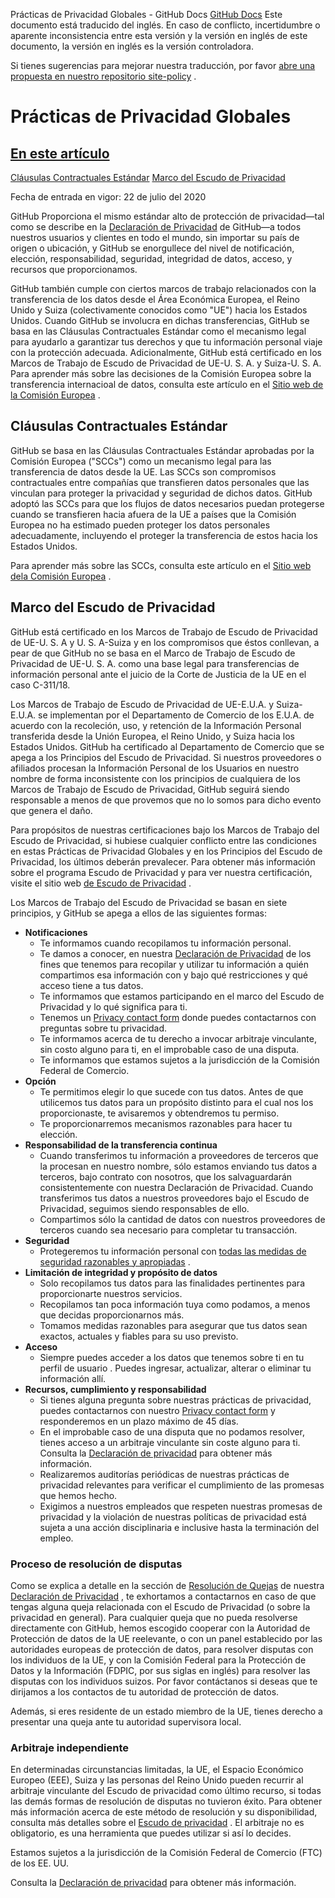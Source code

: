 Prácticas de Privacidad Globales - GitHub Docs
[GitHub Docs](/es)
Este documento está traducido del inglés. En caso de conflicto, incertidumbre o aparente inconsistencia entre esta versión y la versión en inglés de este documento, la versión en inglés es la versión controladora.

Si tienes sugerencias para mejorar nuestra traducción, por favor
[abre una propuesta en nuestro repositorio site-policy](https://github.com/github/site-policy/issues)
.

# Prácticas de Privacidad Globales

## [En este artículo](/github/site-policy/global-privacy-practices#in-this-article)
[Cláusulas Contractuales Estándar](#standard-contractual-clauses)
[Marco del Escudo de Privacidad](#privacy-shield-framework)

Fecha de entrada en vigor: 22 de julio del 2020

GitHub Proporciona el mismo estándar alto de protección de privacidad—tal como se describe en la
[Declaración de Privacidad](/es/github/site-policy/github-privacy-statement#githubs-global-privacy-practices)
de GitHub—a todos nuestros usuarios y clientes en todo el mundo, sin importar su país de origen o ubicación, y GitHub se enorgullece del nivel de notificación, elección, responsabilidad, seguridad, integridad de datos, acceso, y recursos que proporcionamos.

GitHub también cumple con ciertos marcos de trabajo relacionados con la transferencia de los datos desde el Área Económica Europea, el Reino Unido y Suiza (colectivamente conocidos como "UE") hacia los Estados Unidos. Cuando GitHub se involucra en dichas transferencias, GitHub se basa en las Cláusulas Contractuales Estándar como el mecanismo legal para ayudarlo a garantizar tus derechos y que tu información personal viaje con la protección adecuada. Adicionalmente, GitHub está certificado en los Marcos de Trabajo de Escudo de Privacidad de UE-U. S. A. y Suiza-U. S. A. Para aprender más sobre las decisiones de la Comisión Europea sobre la transferencia internacioal de datos, consulta este artículo en el
[Sitio web de la Comisión Europea](https://ec.europa.eu/info/law/law-topic/data-protection/international-dimension-data-protection_en)
.

## Cláusulas Contractuales Estándar

GitHub se basa en las Cláusulas Contractuales Estándar aprobadas por la Comisión Europea ("SCCs") como un mecanismo legal para las transferencia de datos desde la UE. Las SCCs son compromisos contractuales entre compañías que transfieren datos personales que las vinculan para proteger la privacidad y seguridad de dichos datos. GitHub adoptó las SCCs para que los flujos de datos necesarios puedan protegerse cuando se transfieren hacia afuera de la UE a países que la Comisión Europea no ha estimado pueden proteger los datos personales adecuadamente, incluyendo el proteger la transferencia de estos hacia los Estados Unidos.

Para aprender más sobre las SCCs, consulta este artículo en el
[Sitio web dela Comisión Europea](https://ec.europa.eu/info/law/law-topic/data-protection/international-dimension-data-protection/standard-contractual-clauses-scc_en)
.

## Marco del Escudo de Privacidad

GitHub está certificado en los Marcos de Trabajo de Escudo de Privacidad de UE-U. S. A y U. S. A-Suiza y en los compromisos que éstos conllevan, a pear de que GitHub no se basa en el Marco de Trabajo de Escudo de Privacidad de UE-U. S. A. como una base legal para transferencias de información personal ante el juicio de la Corte de Justicia de la UE en el caso C-311/18.

Los Marcos de Trabajo de Escudo de Privacidad de UE-E.U.A. y Suiza-E.U.A. se implementan por el Departamento de Comercio de los E.U.A. de acuerdo con la recoleción, uso, y retención de la Información Personal transferida desde la Unión Europea, el Reino Unido, y Suiza hacia los Estados Unidos. GitHub ha certificado al Departamento de Comercio que se apega a los Principios del Escudo de Privacidad. Si nuestros proveedores o afiliados procesan la Información Personal de los Usuarios en nuestro nombre de forma inconsistente con los principios de cualquiera de los Marcos de Trabajo de Escudo de Privacidad, GitHub seguirá siendo responsable a menos de que provemos que no lo somos para dicho evento que genera el daño.

Para propósitos de nuestras certificaciones bajo los Marcos de Trabajo del Escudo de Privacidad, si hubiese cualquier conflicto entre las condiciones en estas Prácticas de Privacidad Globales y en los Principios del Escudo de Privacidad, los últimos deberán prevalecer. Para obtener más información sobre el programa Escudo de Privacidad y para ver nuestra certificación, visite el sitio web
[de Escudo de Privacidad](https://www.privacyshield.gov/)
.

Los Marcos de Trabajo del Escudo de Privacidad se basan en siete principios, y GitHub se apega a ellos de las siguientes formas:

- **Notificaciones**
	- Te informamos cuando recopilamos tu información personal.
	- Te damos a conocer, en nuestra
[Declaración de Privacidad](/es/articles/github-privacy-statement)
de los fines que tenemos para recopilar y utilizar tu información a quién compartimos esa información con y bajo qué restricciones y qué acceso tiene a tus datos.
	- Te informamos que estamos participando en el marco del Escudo de Privacidad y lo qué significa para ti.
	- Tenemos un
[Privacy contact form](https://github.com/contact/privacy)
donde puedes contactarnos con preguntas sobre tu privacidad.
	- Te informamos acerca de tu derecho a invocar arbitraje vinculante, sin costo alguno para ti, en el improbable caso de una disputa.
	- Te informamos que estamos sujetos a la jurisdicción de la Comisión Federal de Comercio.
- **Opción**
	- Te permitimos elegir lo que sucede con tus datos. Antes de que utilicemos tus datos para un propósito distinto para el cual nos los proporcionaste, te avisaremos y obtendremos tu permiso.
	- Te proporcionarremos mecanismos razonables para hacer tu elección.
- **Responsabilidad de la transferencia continua**
	- Cuando transferimos tu información a proveedores de terceros que la procesan en nuestro nombre, sólo estamos enviando tus datos a terceros, bajo contrato con nosotros, que los salvaguardarán consistentemente con nuestra Declaración de Privacidad. Cuando transferimos tus datos a nuestros proveedores bajo el Escudo de Privacidad, seguimos siendo responsables de ello.
	- Compartimos sólo la cantidad de datos con nuestros proveedores de terceros cuando sea necesario para completar tu transacción.
- **Seguridad**
	- Protegeremos tu información personal con
[todas las medidas de seguridad razonables y apropiadas](https://github.com/security)
.
- **Limitación de integridad y propósito de datos**
	- Solo recopilamos tus datos para las finalidades pertinentes para proporcionarte nuestros servicios.
	- Recopilamos tan poca información tuya como podamos, a menos que decidas proporcionarnos más.
	- Tomamos medidas razonables para asegurar que tus datos sean exactos, actuales y fiables para su uso previsto.
- **Acceso**
	- Siempre puedes acceder a los datos que tenemos sobre ti en tu perfil de usuario
. Puedes ingresar, actualizar, alterar o eliminar tu información allí.
- **Recursos, cumplimiento y responsabilidad**
	- Si tienes alguna pregunta sobre nuestras prácticas de privacidad, puedes contactarnos con nuestro
[Privacy contact form](https://github.com/contact/privacy)
y responderemos en un plazo máximo de 45 días.
	- En el improbable caso de una disputa que no podamos resolver, tienes acceso a un arbitraje vinculante sin coste alguno para ti. Consulta la
[Declaración de privacidad](/es/articles/github-privacy-statement)
para obtener más información.
	- Realizaremos auditorías periódicas de nuestras prácticas de privacidad relevantes para verificar el cumplimiento de las promesas que hemos hecho.
	- Exigimos a nuestros empleados que respeten nuestras promesas de privacidad y la violación de nuestras políticas de privacidad está sujeta a una acción disciplinaria e inclusive hasta la terminación del empleo.

### Proceso de resolución de disputas

Como se explica a detalle en la sección de
[Resolución de Quejas](/es/github/site-policy/github-privacy-statement#resolving-complaints)
de nuestra
[Declaración de Privacidad](/es/github/site-policy/github-privacy-statement)
, te exhortamos a contactarnos en caso de que tengas alguna queja relacionada con el Escudo de Privacidad (o sobre la privacidad en general). Para cualquier queja que no pueda resolverse directamente con GitHub, hemos escogido cooperar con la Autoridad de Protección de datos de la UE reelevante, o con un panel establecido por las autoridades europeas de protección de datos, para resolver disputas con los individuos de la UE, y con la Comisión Federal para la Protección de Datos y la Información (FDPIC, por sus siglas en inglés) para resolver las disputas con los individuos suizos. Por favor contáctanos si deseas que te dirijamos a los contactos de tu autoridad de protección de datos.

Además, si eres residente de un estado miembro de la UE, tienes derecho a presentar una queja ante tu autoridad supervisora local.

### Arbitraje independiente

En determinadas circunstancias limitadas, la UE, el Espacio Económico Europeo (EEE), Suiza y las personas del Reino Unido pueden recurrir al arbitraje vinculante del Escudo de privacidad como último recurso, si todas las demás formas de resolución de disputas no tuvieron éxito. Para obtener más información acerca de este método de resolución y su disponibilidad, consulta más detalles sobre el
[Escudo de privacidad](https://www.privacyshield.gov/article?id=ANNEX-I-introduction)
. El arbitraje no es obligatorio, es una herramienta que puedes utilizar si así lo decides.

Estamos sujetos a la jurisdicción de la Comisión Federal de Comercio (FTC) de los EE. UU.

Consulta la
[Declaración de privacidad](/es/articles/github-privacy-statement)
para obtener más información.
